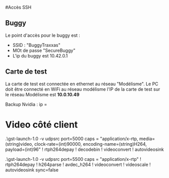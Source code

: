 #Accès SSH 

## Buggy 

Le point d'accès pour le buggy est : 

* SSID : "BuggyTraxxas"
* MOt de passe "SecureBuggy"
* L'ip du buggy est  10.42.0.1

## Carte de test

La carte de test est connectée en ethernet au réseau "Modélisme". Le PC doit être connecté en WiFi au réseau modélisme l'IP de la carte de test sur le réseau Modélisme est **10.0.10.49** 

Backup Nvidia : ip = 

# Video côté client

.\gst-launch-1.0 -v udpsrc port=5000 caps = "application/x-rtp, media=(string)video, clock-rate=(int)90000, encoding-name=(string)H264, payload=(int)96" ! rtph264depay ! decodebin ! videoconvert ! autovideosink


.\gst-launch-1.0 -v udpsrc port=5500 caps = "application/x-rtp" ! rtph264depay ! h264parse ! avdec_h264 ! videoconvert ! videoscale ! autovideosink sync=false
    